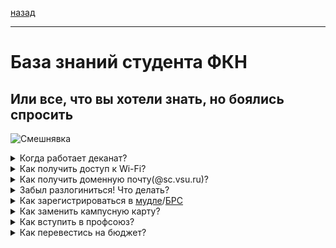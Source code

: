 [назад](../README.md)
***
# База знаний студента ФКН
## Или все, что вы хотели знать, но боялись спросить
![Смешнявка](https://github.com/user-attachments/assets/5f574bc0-75f2-4874-a620-7a31e04dfc61)

<details>
  <summary>Когда работает деканат?</summary>
</details>

<details>
  <summary>Как получить доступ к Wi-Fi?</summary>
</details>

<details>
  <summary>Как получить доменную почту(@sc.vsu.ru)?</summary>
</details>

<details>
  <summary>Забыл разлогиниться! Что делать?</summary>
</details>

<details>
  <summary>Как зарегистрироваться в <a href="https://edu.vsu.ru/">мудле</a>/<a href="cs.vsu.ru/brs">БРС</a></summary>
</details>

<details>
  <summary>Как заменить кампусную карту?</summary>
</details>

<details>
  <summary>Как вступить в профсоюз?</summary>
</details>

<details>
  <summary>Как перевестись на бюджет?</summary>
</details>
